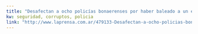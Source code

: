```yaml
---
title: "Desafectan a ocho policías bonaerenses por haber baleado a un efectivo de la Ciudad - Actualidad | Diario La Prensa"
kw: seguridad, corruptos, policia
link: "http://www.laprensa.com.ar/479133-Desafectan-a-ocho-policias-bonaerenses-por-haber-baleado-a-un-efectivo-de-la-Ciudad.note.aspx"
---
```


